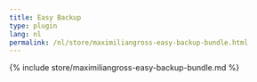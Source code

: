 ```yaml
---
title: Easy Backup
type: plugin
lang: nl
permalink: /nl/store/maximiliangross-easy-backup-bundle.html
---
```


{% include store/maximiliangross-easy-backup-bundle.md %}
